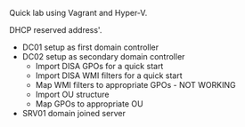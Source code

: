Quick lab using Vagrant and Hyper-V.

DHCP reserved address'.

<ul>
  <li>DC01 setup as first domain controller
  <li>DC02 setup as secondary domain controller
    <ul>
      <li>Import DISA GPOs for a quick start
      <li>Import DISA WMI filters for a quick start
      <li>Map WMI filters to appropriate GPOs - NOT WORKING
      <li>Import OU structure
      <li>Map GPOs to appropriate OU
    </ul>
  <li>SRV01 domain joined server